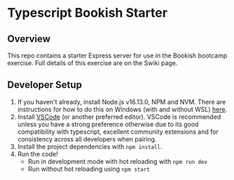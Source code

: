 # Typescript Bookish Starter

## Overview

This repo contains a starter Express server for use in the Bookish bootcamp exercise. Full details of this exercise are on the Swiki page.

## Developer Setup

1. If you haven't already, install Node.js v16.13.0, NPM and NVM. There are instructions for how to do this on Windows (with and without WSL) [here](https://docs.microsoft.com/en-us/windows/dev-environment/javascript/nodejs-overview).
2. Install [VSCode](https://code.visualstudio.com/download) (or another preferred editor). VSCode is recommended unless you have a strong preference otherwise due to its good compatibility with typescript, excellent community extensions and for consistency across all developers when pairing.
3. Install the project dependencies with `npm install`.
4. Run the code!
     - Run in development mode with hot reloading with `npm run dev`
     - Run without hot reloading using `npm start`
